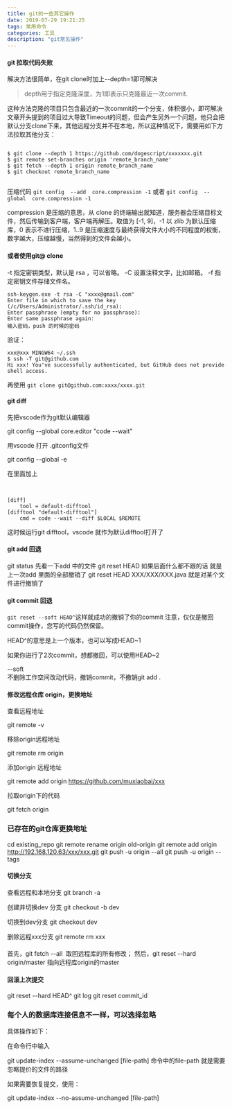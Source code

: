 ```yaml
---
title: git的一些其它操作
date: 2019-07-29 19:21:25
tags: 常用命令
categories: 工具
description: "git常见操作"
---
```


#### git 拉取代码失败

解决方法很简单，在git clone时加上--depth=1即可解决

> depth用于指定克隆深度，为1即表示只克隆最近一次commit.

这种方法克隆的项目只包含最近的一次commit的一个分支，体积很小，即可解决文章开头提到的项目过大导致Timeout的问题，但会产生另外一个问题，他只会把默认分支clone下来，其他远程分支并不在本地，所以这种情况下，需要用如下方法拉取其他分支：
```

$ git clone --depth 1 https://github.com/dogescript/xxxxxxx.git
$ git remote set-branches origin 'remote_branch_name'
$ git fetch --depth 1 origin remote_branch_name
$ git checkout remote_branch_name
 
```
压缩代码
`git config  --add  core.compression -1`
或者
`git config  --global  core.compression -1`

compression 是压缩的意思，从 clone 的终端输出就知道，服务器会压缩目标文件，然后传输到客户端，客户端再解压。取值为 [-1, 9]，-1 以 zlib 为默认压缩库，0 表示不进行压缩，1..9 是压缩速度与最终获得文件大小的不同程度的权衡，数字越大，压缩越慢，当然得到的文件会越小。

####  或者使用git@  clone

-t 指定密钥类型，默认是 rsa ，可以省略。
-C 设置注释文字，比如邮箱。
-f 指定密钥文件存储文件名。

```
ssh-keygen.exe -t rsa -C "xxxx@gmail.com"
Enter file in which to save the key (/c/Users/Administrator/.ssh/id_rsa):
Enter passphrase (empty for no passphrase):
Enter same passphrase again:
输入密码，push 的时候的密码
```

验证：

```
xxx@xxx MINGW64 ~/.ssh
$ ssh -T git@github.com
Hi xxx! You've successfully authenticated, but GitHub does not provide shell access.
```

再使用 `git clone git@github.com:xxxx/xxxx.git`

#### git diff

先把vscode作为git默认编辑器

git config --global core.editor "code --wait"

用vscode 打开 .gitconfig文件

git config --global -e

在里面加上

 
```
[diff]
    tool = default-difftool
[difftool "default-difftool"]
    cmd = code --wait --diff $LOCAL $REMOTE
```

这时候运行git difftool，vscode 就作为默认difftool打开了

#### git add 回退 

git status 先看一下add 中的文件 
git reset HEAD 如果后面什么都不跟的话 就是上一次add 里面的全部撤销了 
git reset HEAD XXX/XXX/XXX.java 就是对某个文件进行撤销了

#### git commit 回退

`git reset --soft HEAD^`这样就成功的撤销了你的commit
注意，仅仅是撤回commit操作，您写的代码仍然保留。
 
HEAD^的意思是上一个版本，也可以写成HEAD~1

如果你进行了2次commit，想都撤回，可以使用HEAD~2

--soft  
不删除工作空间改动代码，撤销commit，不撤销git add . 

#### 修改远程仓库 origin，更换地址

查看远程地址

git remote -v  

移除origin远程地址

git remote rm origin

添加origin 远程地址

git remote add origin https://github.com/muxiaobai/xxx

拉取origin下的代码

git fetch origin


### 已存在的git仓库更换地址

cd existing_repo
git remote rename origin old-origin
git remote add origin http://192.168.120.63/xxx/xxx.git
git push -u origin --all
git push -u origin --tags

#### 切换分支

查看远程和本地分支
git branch -a

创建并切换dev 分支
git checkout -b dev

切换到dev分支
git checkout dev

删除远程xxx分支
git remote rm xxx



#### 

首先，git fetch --all  取回远程库的所有修改；
然后，git reset --hard origin/master
指向远程库origin的master

#### 回滚上次提交

git reset \--hard HEAD^
git log
git reset commit_id

### 每个人的数据库连接信息不一样，可以选择忽略
具体操作如下：

在命令行中输入

git update-index --assume-unchanged [file-path]
命令中的file-path 就是需要忽略提价的文件的路径

如果需要恢复提交，使用：

git update-index --no-assume-unchanged [file-path]
